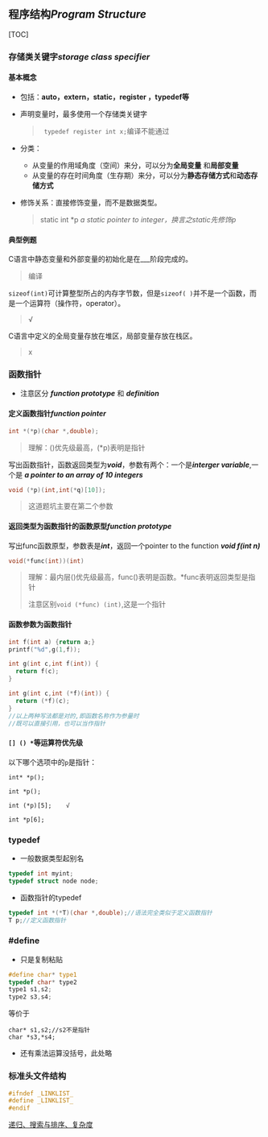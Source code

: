 ## 程序结构*Program Structure*



[TOC]

### 存储类关键字*storage class specifier*

[^specifier]: 说明符
[^class]: 种类

#### 基本概念

- 包括：**auto，extern，static，register ，typedef等** 

- 声明变量时，最多使用一个存储类关键字

  >  ` typedef register int x;`编译不能通过

- 分类：

  - 从变量的作用域角度（空间）来分，可以分为**全局变量** 和**局部变量** 
  - 从变量的存在时间角度（生存期）来分，可以分为**静态存储方式**和**动态存储方式**

- 修饰关系：直接修饰变量，而不是数据类型。

  > static int *p    *a static pointer to integer，换言之static先修饰p*

#### 典型例题

C语言中静态变量和外部变量的初始化是在___阶段完成的。

> 编译

`sizeof(int)`可计算整型所占的内存字节数，但是`sizeof( )`并不是一个函数，而是一个运算符（操作符，operator）。

> √

C语言中定义的全局变量存放在堆区，局部变量存放在栈区。

> x



### 函数指针

- 注意区分 ***function prototype*** 和 ***definition***

#### 定义函数指针*function pointer*

```c
int *(*p)(char *,double);
```

> 理解：()优先级最高，(*p)表明是指针

写出函数指针，函数返回类型为***void***，参数有两个：一个是***interger variable***,一个是 ***a pointer to an array of 10 integers***

```c
void (*p)(int,int(*q)[10]);
```

> 这道题坑主要在第二个参数



#### 返回类型为函数指针的函数原型*function prototype*

写出func函数原型，参数表是***int***，返回一个pointer to the function ***void f(int n)***

```c
void(*func(int))(int)
```

> 理解：最内层()优先级最高，func()表明是函数。*func表明返回类型是指针
>
> 注意区别`void (*func) (int)`,这是一个指针



#### 函数参数为函数指针

```c
int f(int a) {return a;}
printf("%d",g(1,f));

int g(int c,int f(int)) {
  return f(c);
}

int g(int c,int (*f)(int)) {
  return (*f)(c);
}
//以上两种写法都是对的,即函数名称作为参量时
//既可以直接引用，也可以当作指针
```



#### `[] () *`等运算符优先级

以下哪个选项中的`p`是指针：

```
int* *p();
```

```
int *p();
```

```
int (*p)[5];	√
```

```
int *p[6];
```



### typedef

- 一般数据类型起别名

```c
typedef int myint;
typedef struct node node;
```

- 函数指针的typedef

```c
typedef int *(*T)(char *,double);//语法完全类似于定义函数指针
T p;//定义函数指针
```



### #define

- 只是复制粘贴

```c
#define char* type1
typedef char* type2
type1 s1,s2;
type2 s3,s4;
```

等价于

```
char* s1,s2;//s2不是指针
char *s3,*s4;
```

- 还有乘法运算没括号，此处略



### 标准头文件结构

```c
#ifndef _LINKLIST_
#define _LINKLIST_
#endif
```



[递归、搜索与排序、复杂度](/Users/particle/Documents/C/程序设计专题/笔记/C3-递归、搜索排序与复杂度.md)